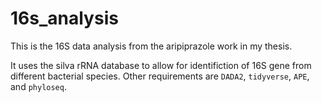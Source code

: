 # 16s_analysis

This is the 16S data analysis from the aripiprazole work in my thesis.

It uses the silva rRNA database to allow for identifiction of 16S gene from different bacterial species. Other requirements are `DADA2`, `tidyverse`, `APE`, and `phyloseq`.
